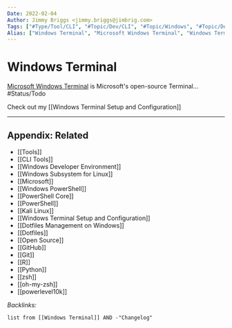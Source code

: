 ```yaml
---
Date: 2022-02-04
Author: Jimmy Briggs <jimmy.briggs@jimbrig.com>
Tags: ["#Type/Tool/CLI", "#Topic/Dev/CLI", "#Topic/Windows", "#Topic/Dev/PowerShell"]
Alias: ["Windows Terminal", "Microsoft Windows Terminal", "Windows Terminal Preview", "wt.exe"]
---
```


# Windows Terminal

[Microsoft Windows Terminal]() is Microsoft's open-source Terminal... #Status/Todo 

Check out my [[Windows Terminal Setup and Configuration]]

***

## Appendix: Related

- [[Tools]]
- [[CLI Tools]]
- [[Windows Developer Environment]]
- [[Windows Subsystem for Linux]]
- [[Microsoft]]
- [[Windows PowerShell]]
- [[PowerShell Core]]
- [[PowerShell]]
- [[Kali Linux]]
- [[Windows Terminal Setup and Configuration]]
- [[Dotfiles Management on Windows]]
- [[Dotfiles]]
- [[Open Source]]
- [[GitHub]]
- [[Git]]
- [[R]]
- [[Python]]
- [[zsh]]
- [[oh-my-zsh]]
- [[powerlevel10k]]


*Backlinks:*

```dataview
list from [[Windows Terminal]] AND -"Changelog"
```